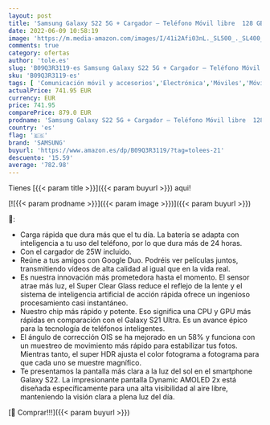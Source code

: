 ```yaml
---
layout: post
title: 'Samsung Galaxy S22 5G + Cargador – Teléfono Móvil libre  128 GB  Smartphone Android  Color Phantom Negro  Versión Española '
date: 2022-06-09 10:58:19
image: 'https://m.media-amazon.com/images/I/41i2Afi03nL._SL500_._SL400_.jpg'
comments: true
category: ofertas
author: 'tole.es'
slug: 'B09Q3R3119-es Samsung Galaxy S22 5G + Cargador – Teléfono Móvil libre...'
sku: 'B09Q3R3119-es'
tags: [ 'Comunicación móvil y accesorios','Electrónica','Móviles','Móviles y smartphones libres','android','samsung','🇪🇸', ]
actualPrice: 741.95 EUR
currency: EUR
price: 741.95
comparePrice: 879.0 EUR
prodname: 'Samsung Galaxy S22 5G + Cargador – Teléfono Móvil libre  128 GB  Smartphone Android  Color Phantom Negro  Versión Española '
country: 'es'
flag: '🇪🇸'
brand: 'SAMSUNG'
buyurl: 'https://www.amazon.es/dp/B09Q3R3119/?tag=tolees-21'
descuento: '15.59'
average: '782.98'
---
```


Tienes [{{< param title >}}]({{< param buyurl >}}) aqui!

[![{{< param prodname >}}]({{< param image >}})]({{< param buyurl >}})

🔎:

- Carga rápida que dura más que el tu día. La batería se adapta con inteligencia a tu uso del teléfono, por lo que dura más de 24 horas.
- Con el cargador de 25W incluido.
- Reúne a tus amigos con Google Duo. Podréis ver películas juntos, transmitiendo vídeos de alta calidad al igual que en la vida real.
- Es nuestra innovación más prometedora hasta el momento. El sensor atrae más luz, el Super Clear Glass reduce el reflejo de la lente y el sistema de inteligencia artificial de acción rápida ofrece un ingenioso procesamiento casi instantáneo.
- Nuestro chip más rápido y potente. Eso significa una CPU y GPU más rápidas en comparación con el Galaxy S21 Ultra. Es un avance épico para la tecnología de teléfonos inteligentes.
- El ángulo de corrección OIS se ha mejorado en un 58% y funciona con un muestreo de movimiento más rápido para estabilizar tus fotos. Mientras tanto, el super HDR ajusta el color fotograma a fotograma para que cada uno se muestre magnífico.
- Te presentamos la pantalla más clara a la luz del sol en el smartphone Galaxy S22. La impresionante pantalla Dynamic AMOLED 2x está diseñada específicamente para una alta visibilidad al aire libre, manteniendo la visión clara a plena luz del día.

[🛒 Comprar!!!]({{< param buyurl >}})
